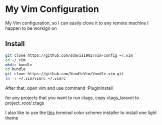 # My Vim Configuration

My Vim configuration, so I can easily clone it to any remote machine I happen to be workign on

## Install

``` bash
git clone https://github.com/sdavis1902/vim-config ~/.vim
cd ~/.vim
mkdir bundle
cd bundle
git clone https://github.com/VundleVim/Vundle.vim.git
ln -s ~/.vim/vimrc ~/.vimrc
```

After that, open vim and use command :PluginInstall

for any projects that you want to run ctags, copy ctags_laravel to project_root/.ctags

I also like to use the [this](https://github.com/Mayccoll/Gogh) terminal color scheme installer to install one light theme
